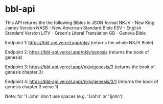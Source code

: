 # bbl-api

This API returns the the following Bibles in JSON format
NKJV - New King James Version
NASB - New American Standard Bible
ESV - English Standard Version
LITV - Green's Literal Translation
GB - Geneva Bible


Endpoint 1: https://bbl-api.vercel.app/nkjv (returns the whole NKJV Bible)

Endpoint 2: https://bbl-api.vercel.app/nkjv/genesis (returns the book of genesis)

Endpoint 3: https://bbl-api.vercel.app//nkjv/genesis/3 (returns the book of genesis chapter 3)

Endpoint 4: https://bbl-api.vercel.app//nkjv/genesis/3/1 (returns the book of genesis chapter 3 verse 1)

Note: for '1 John' don't use spaces (e.g. '1John' or '1john')
